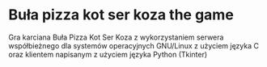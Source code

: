 # Buła pizza kot ser koza the game
Gra karciana Buła Pizza Kot Ser Koza z wykorzystaniem serwera współbieżnego dla systemów operacyjnych GNU/Linux z użyciem języka C oraz klientem napisanym z użyciem języka Python (Tkinter)
